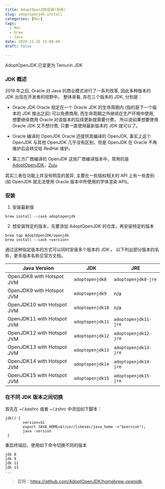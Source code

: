 ```yaml
---
title: AdoptOpenJDK安装(弃用)
slug: adoptopenjdk-install
categories: [Mac]
tags:
  - Mac
  - brew
  - Java
date: 2020-11-26 15:00:00
draft: false

---
```


AdoptOpenJDK 已变更为 Temurin JDK

<!--more-->

### JDK 概述

2019 年之后, Oracle 对 Java 的商业模式进行了一系列改革, 因此多种版本的 JDK 出现在开发者的视野中。
整体来看, 存在三个版本的 JDK, 分别是：

- Oracle JDK
  Oracle 规定在一个 Oracle JDK 的生命周期内 (指的是下一个版本的 JDK 推出之前) 可以免费商用, 而生命周期之外继续在生产环境中使用, 想要继续商用 Oracle 对该版本的后续更新就需要付费。
  所以说如果想要使用 Oracle JDK 又不想付费, 只要一直使用最新版本的 JDK 就可以了。

- Oracle 编译的 OpenJDK
  Oracle 还提供其编译的 OpenJDK, 事实上这个 OpenJDK 与其他 OpenJDK 几乎没有区别。但是 OpenJDK 在 Oracle 不再维护后会转交给 RedHat 维护。

- 第三方厂商编译的 OpenJDK
  这些厂商编译版本中，常用的是 [AdoptOpenJDK](https://github.com/AdoptOpenJDK/homebrew-openjdk)，[Zulu](https://www.azul.com/downloads/zulu-community/?package=jdk)

其实三者在功能上并没有明显的差异, 主要在一些版权相关的 API 上有一些差别(如 OpenJDK 就无法使用 Oracle 版本中所使用的字体渲染 API)。

### 安装

1. 安装最新版

```linux
brew install --cask adoptopenjdk
```

2. 想安装特定的版本，先要添加 AdoptOpenJDK 的仓库，再安装特定的版本

```linux
brew tap AdoptOpenJDK/openjdk
brew install --cask <version>
```

通过这种指定版本的方式可以同时安装多个版本的 JDK 。
以下列出部分版本的名称，更多版本名称见官方文档。

| Java Version               | JDK              | JRE                  |
| -------------------------- | ---------------- | -------------------- |
| OpenJDK8 with Hotspot JVM  | `adoptopenjdk8`  | `adoptopenjdk8-jre`  |
| OpenJDK9 with Hotspot JVM  | `adoptopenjdk9`  | n/a                  |
| OpenJDK10 with Hotspot JVM | `adoptopenjdk10` | n/a                  |
| OpenJDK11 with Hotspot JVM | `adoptopenjdk11` | `adoptopenjdk11-jre` |
| OpenJDK12 with Hotspot JVM | `adoptopenjdk12` | `adoptopenjdk12-jre` |
| OpenJDK13 with Hotspot JVM | `adoptopenjdk13` | `adoptopenjdk13-jre` |
| OpenJDK14 with Hotspot JVM | `adoptopenjdk14` | `adoptopenjdk14-jre` |
| OpenJDK15 with Hotspot JVM | `adoptopenjdk15` | `adoptopenjdk15-jre` |

### 在不同 JDK 版本之间切换

首先在 ~/.bashrc 或者 ~/.zshrc 中添加如下脚本：

```linux
jdk() {
        version=$1
        export JAVA_HOME=$(/usr/libexec/java_home -v"$version");
        java -version
 }
```

重启终端后，使用如下命令切换不同的版本

```linux
jdk 8
jdk 9
jdk 11
jdk 13
...
```

> 官网：https://github.com/AdoptOpenJDK/homebrew-openjdk
